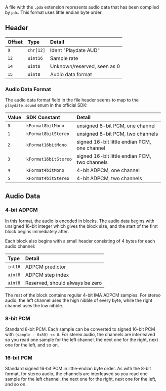 A file with the `.pda` extension represents audio data that has been compiled by `pdc`. This format uses little endian byte order.

## Header

| Offset | Type     | Detail |
|:-------|:---------|:-------|
| `0`    | `chr[12]` | Ident "Playdate AUD" |
| `12`   | `uint16`  | Sample rate |
| `14`   | `uint8`  | Unknown/reserved, seen as 0 |
| `15`   | `uint8`  | Audio data format |

### Audio Data Format

The audio data format field in the file header seems to map to the `playdate.sound` enum in the official SDK:

| Value | SDK Constant | Detail |
|:------|:-------------|:-------|
| `0`   | `kFormat8bitMono` | unsigned 8-bit PCM, one channel |
| `1`   | `kFormat8bitStereo` | unsigned 8-bit PCM, two channels |
| `2`   | `kFormat16bitMono` | signed 16-bit little endian PCM, one channel |
| `3`   | `kFormat16bitStereo` | signed 16-bit little endian PCM, two channels |
| `4`   | `kFormat4bitMono` | 4-bit ADPCM, one channel |
| `5`   | `kFormat4bitStereo` | 4-bit ADPCM, two channels |

## Audio Data

### 4-bit ADPCM

In this format, the audio is encoded in blocks. The audio data begins with unsigned 16-bit integer which gives the block size, and the start of the first block begins immediately after.

Each block also begins with a small header consisting of 4 bytes for each audio channel:

| Type   | Detail |
|:-------|:-------|
| `int16` | ADPCM predictor |
| `uint8` | ADPCM step index |
| `uint8` | Reserved, should always be zero |

The rest of the block contains regular 4-bit IMA ADPCM samples. For stereo audio, the left channel uses the high nibble of every byte, while the right channel uses the low nibble.

### 8-bit PCM

Standard 8-bit PCM. Each sample can be converted to signed 16-bit PCM with `(sample - 0x80) << 8`. For stereo audio, the channels are interleaved so you read one sample for the left channel, the next one for the right, next one for the left, and so on.

### 16-bit PCM

Standard signed 16-bit PCM in little-endian byte order. As with the 8-bit format, for stereo audio, the channels are interleaved so you read one sample for the left channel, the next one for the right, next one for the left, and so on.
